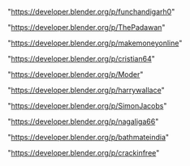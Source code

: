 "https://developer.blender.org/p/funchandigarh0"

"https://developer.blender.org/p/ThePadawan"

"https://developer.blender.org/p/makemoneyonline"

"https://developer.blender.org/p/cristian64"

"https://developer.blender.org/p/Moder"

"https://developer.blender.org/p/harrywallace"

"https://developer.blender.org/p/SimonJacobs"

"https://developer.blender.org/p/nagaliga66"

"https://developer.blender.org/p/bathmateindia"

"https://developer.blender.org/p/crackinfree"

 
 
